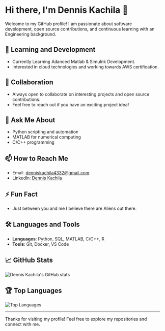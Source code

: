 # Hi there, I'm Dennis Kachila 👋

Welcome to my GitHub profile! I am passionate about software development, open source contributions, and continuous learning with an Engineering background.

## 🌱 Learning and Development
- Currently Learning Adanced Matlab & Simulnk Development.
- Interested in cloud technologies and working towards AWS certification.

## 👯 Collaboration
- Always open to collaborate on interesting projects and open source contributions.
- Feel free to reach out if you have an exciting project idea!

## 💬 Ask Me About
- Python scripting and automation
- MATLAB for numerical computing
- C/C++ programming

## 📫 How to Reach Me
- Email: [denniskachila4332@gmail.com](mailto:denniskachila4332@gmail.com)
- LinkedIn: [Dennis Kachila](https://www.linkedin.com/in/dennis-kachila)

## ⚡ Fun Fact
- Just between you and me I believe there are Aliens out there.

## 🛠️ Languages and Tools
- **Languages**: Python, SQL, MATLAB, C/C++, R
- **Tools**: Git, Docker, VS Code

## 📈 GitHub Stats
![Dennis Kachila's GitHub stats](https://github-readme-stats.vercel.app/api?username=dennis-kachila&show_icons=true&theme=radical)

## 🏆 Top Languages
![Top Languages](https://github-readme-stats.vercel.app/api/top-langs/?username=dennis-kachila&layout=compact&theme=radical)

---

Thanks for visiting my profile! Feel free to explore my repositories and connect with me.



<!---
dennis-kachila/dennis-kachila is a ✨ special ✨ repository because its `README.md` (this file) appears on your GitHub profile.
You can click the Preview link to take a look at your changes.
--->
